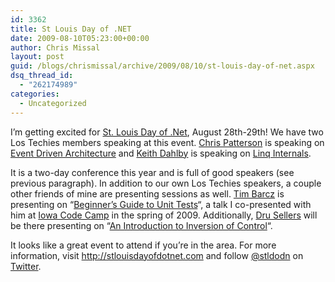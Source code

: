 ```yaml
---
id: 3362
title: St Louis Day of .NET
date: 2009-08-10T05:23:00+00:00
author: Chris Missal
layout: post
guid: /blogs/chrismissal/archive/2009/08/10/st-louis-day-of-net.aspx
dsq_thread_id:
  - "262174989"
categories:
  - Uncategorized
---
```

I&#8217;m getting excited for [St. Louis Day of .Net](http://stlouisdayofdotnet.com), August 28th-29th! We have two <a>Los Techies</a> members speaking at this event. [Chris Patterson](/blogs/chris_patterson/default.aspx) is speaking on [Event Driven Architecture](http://stlouisdayofdotnet.com/SessionDetail.aspx?SessionID=40) and [Keith Dahlby](/blogs/dahlbyk/default.aspx) is speaking on [Linq Internals](http://stlouisdayofdotnet.com/SessionDetail.aspx?SessionID=34).

It is a two-day conference this year and is full of good speakers (see previous paragraph). In addition to our own <a>Los Techies</a> speakers, a couple other friends of mine are presenting sessions as well. [Tim Barcz](http://devlicio.us/blogs/tim_barcz/) is presenting on &#8220;[Beginner&#8217;s Guide to Unit Tests](http://stlouisdayofdotnet.com/SessionDetail.aspx?SessionID=21)&#8220;, a talk I co-presented with him at [Iowa Code Camp](http://iowacodecamp.com) in the spring of 2009. Additionally, [Dru Sellers](http://codebetter.com/blogs/dru.sellers/) will be there presenting on &#8220;[An Introduction to Inversion of Control](http://stlouisdayofdotnet.com/SessionDetail.aspx?SessionID=53)&#8220;.

It looks like a great event to attend if you&#8217;re in the area. For more information, visit <http://stlouisdayofdotnet.com> and follow [@stldodn](http://twitter.com/stldodn) on [Twitter](http://twitter.com).